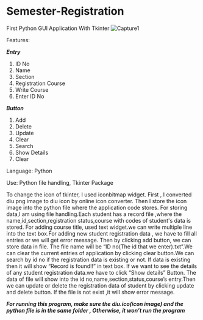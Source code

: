 # Semester-Registration
First Python GUI Application With Tkinter
![Capture1](https://user-images.githubusercontent.com/52861859/99700279-29004080-2abd-11eb-89d9-8fabb2e4974e.PNG)


Features:

   ***Entry***

1.	ID No
2.	Name
3.	Section
4.	Registration Course
5.	Write Course
6.	Enter ID No

  ***Button***

1.	Add
2.	Delete
3.	Update
4.	Clear
5.	Search
6.	Show Details
7.	Clear

Language: Python 

Use: Python file handling, Tkinter Package



To change the icon of tkinter, I used iconbitmap widget. First , I converted diu png image to diu icon by online icon converter. Then I store the icon image into the python file where the application code stores. For storing data,I am using file handling.Each student has a record file ,where the name,id,section,registration status,course with codes of student's data is stored. For adding course title, used text widget.we can write multiple line into the text box.For adding new student registration data , we have to fill all entries or we will get error message. Then by clicking add button, we can store data in file. The file name will be “ID no(The id that we enter).txt”.We can clear the current entries of application by clicking clear button.We can search by id no if the registration data is existing  or not. If data is existing then it will show “Record is found!!” in text box. If we want to see the details of any student registration data.we have to click “Show details” Button. The data of file will show into the id no,name,section,status,course’s entry.Then we can update or delete the registration data of student by clicking update and delete button. If the file is not exist ,it will show error message.

***For running this program, make sure the diu.ico(icon image) and the python file is in the same folder , Otherwise, it won’t run the program***
